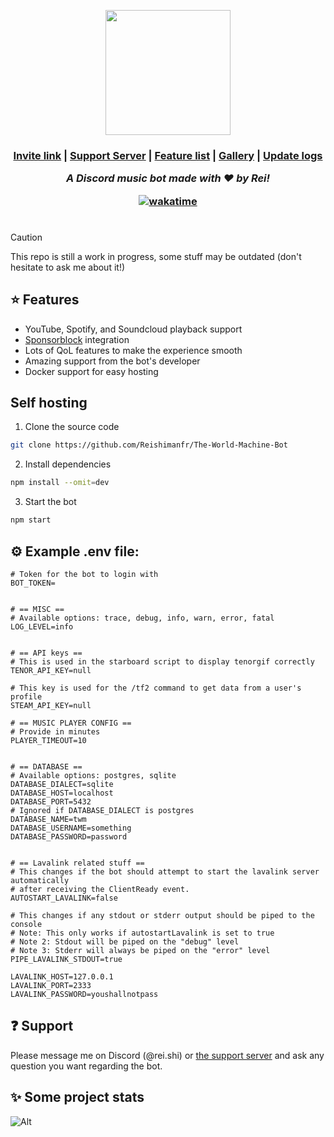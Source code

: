 <p align="center">
 <img width=200 height=200 src="https://github.com/Reishimanfr/TWM-bot/assets/92938606/de4f51a7-8499-4798-ad8c-dc78f5006cd0"</img>
</p>
<h3 align="center">
 <a href="https://discord.com/api/oauth2/authorize?client_id=1073607844265476158&permissions=3426368&scope=bot">Invite link</a> |
 <a href="https://discord.gg/9VyyCkMSFP">Support Server</a> |
 <a href="https://github.com/Reishimanfr/TWM-bot/wiki/Features">Feature list<a/> |
  <a href="https://github.com/Reishimanfr/TWM-bot/wiki/Gallery">Gallery</a> |
  <a href="https://github.com/Reishimanfr/The-World-Machine-Bot/wiki/Update-logs">Update logs</a>
 
<i>A Discord music bot made with ❤️ by Rei!</i><br>

<a href="https://wakatime.com/badge/github/Reishimanfr/The-World-Machine-Bot"><img src="https://wakatime.com/badge/github/Reishimanfr/The-World-Machine-Bot.svg" alt="wakatime"></a>

# 
> [!CAUTION]
> This repo is still a work in progress, some stuff may be outdated (don't hesitate to ask me about it!)<br>

## ⭐ Features
- YouTube, Spotify, and Soundcloud playback support
- [Sponsorblock](https://sponsor.ajay.app/) integration
- Lots of QoL features to make the experience smooth
- Amazing support from the bot's developer
- Docker support for easy hosting

## Self hosting
1. Clone the source code<br>
```sh
git clone https://github.com/Reishimanfr/The-World-Machine-Bot
```
2. Install dependencies
```sh
npm install --omit=dev
```
3. Start the bot
```sh
npm start
```

## ⚙️ Example .env file:
```env
# Token for the bot to login with
BOT_TOKEN=


# == MISC ==
# Available options: trace, debug, info, warn, error, fatal
LOG_LEVEL=info


# == API keys ==
# This is used in the starboard script to display tenorgif correctly
TENOR_API_KEY=null

# This key is used for the /tf2 command to get data from a user's profile
STEAM_API_KEY=null

# == MUSIC PLAYER CONFIG ==
# Provide in minutes
PLAYER_TIMEOUT=10


# == DATABASE ==
# Available options: postgres, sqlite
DATABASE_DIALECT=sqlite
DATABASE_HOST=localhost
DATABASE_PORT=5432
# Ignored if DATABASE_DIALECT is postgres
DATABASE_NAME=twm
DATABASE_USERNAME=something
DATABASE_PASSWORD=password


# == Lavalink related stuff ==
# This changes if the bot should attempt to start the lavalink server automatically
# after receiving the ClientReady event.
AUTOSTART_LAVALINK=false

# This changes if any stdout or stderr output should be piped to the console
# Note: This only works if autostartLavalink is set to true
# Note 2: Stdout will be piped on the "debug" level
# Note 3: Stderr will always be piped on the "error" level
PIPE_LAVALINK_STDOUT=true

LAVALINK_HOST=127.0.0.1
LAVALINK_PORT=2333
LAVALINK_PASSWORD=youshallnotpass
```

## ❓ Support

Please message me on Discord (@rei.shi) or [the support server](https://discord.gg/QGeraSWsan) and ask any question you want regarding the bot.

## ✨ Some project stats
![Alt](https://repobeats.axiom.co/api/embed/1a10163858d87c76196a1510e496f5c5cfb6990e.svg "Repobeats analytics image")
